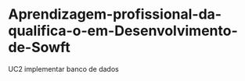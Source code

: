 # Aprendizagem-profissional-da-qualifica-o-em-Desenvolvimento-de-Sowft
UC2 implementar banco de dados 
